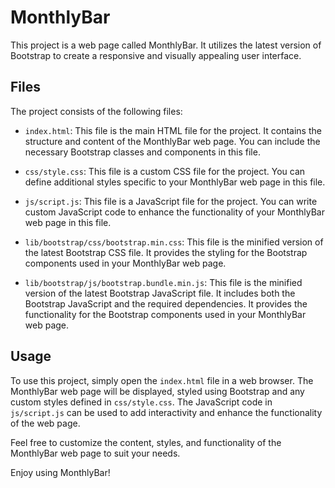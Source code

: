 # MonthlyBar

This project is a web page called MonthlyBar. It utilizes the latest version of Bootstrap to create a responsive and visually appealing user interface.

## Files

The project consists of the following files:

- `index.html`: This file is the main HTML file for the project. It contains the structure and content of the MonthlyBar web page. You can include the necessary Bootstrap classes and components in this file.

- `css/style.css`: This file is a custom CSS file for the project. You can define additional styles specific to your MonthlyBar web page in this file.

- `js/script.js`: This file is a JavaScript file for the project. You can write custom JavaScript code to enhance the functionality of your MonthlyBar web page in this file.

- `lib/bootstrap/css/bootstrap.min.css`: This file is the minified version of the latest Bootstrap CSS file. It provides the styling for the Bootstrap components used in your MonthlyBar web page.

- `lib/bootstrap/js/bootstrap.bundle.min.js`: This file is the minified version of the latest Bootstrap JavaScript file. It includes both the Bootstrap JavaScript and the required dependencies. It provides the functionality for the Bootstrap components used in your MonthlyBar web page.

## Usage

To use this project, simply open the `index.html` file in a web browser. The MonthlyBar web page will be displayed, styled using Bootstrap and any custom styles defined in `css/style.css`. The JavaScript code in `js/script.js` can be used to add interactivity and enhance the functionality of the web page.

Feel free to customize the content, styles, and functionality of the MonthlyBar web page to suit your needs.

Enjoy using MonthlyBar!